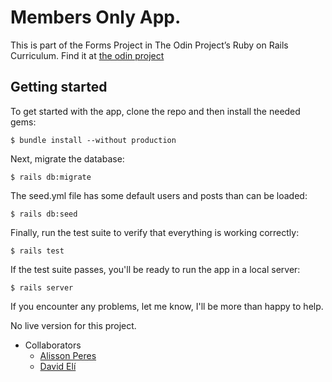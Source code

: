 # Members Only App.

This is part of the Forms Project in The Odin Project’s Ruby on Rails Curriculum. Find it at [the odin project](https://www.theodinproject.com/courses/ruby-on-rails/lessons/forms)

## Getting started

To get started with the app, clone the repo and then install the needed gems:

```
$ bundle install --without production
```

Next, migrate the database:

```
$ rails db:migrate
```

The seed.yml file has some default users and posts than can be loaded:

```
$ rails db:seed
```

Finally, run the test suite to verify that everything is working correctly:

```
$ rails test
```

If the test suite passes, you'll be ready to run the app in a local server:

```
$ rails server
```

If you encounter any problems, let me know, I'll be more than happy to help.

No live version for this project.

* Collaborators
  * [Alisson Peres](https://github.com/alissonperes)
  * [David Elí](https://github.com/davitomix)
